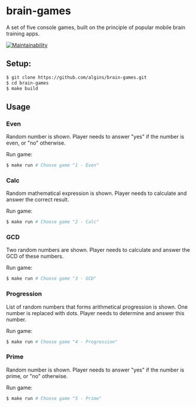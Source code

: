 # brain-games
A set of five console games, built on the principle of popular mobile brain training apps.

[![Maintainability](https://api.codeclimate.com/v1/badges/d9b7567c91aee35a2aa9/maintainability)](https://codeclimate.com/github/algins/brain-games/maintainability)

## Setup:
```sh
$ git clone https://github.com/algins/brain-games.git
$ cd brain-games
$ make build
```

## Usage

### Even
Random number is shown. Player needs to answer "yes" if the number is even, or "no" otherwise.

Run game:
```sh
$ make run # Choose game "1 - Even"
```

### Calc
Random mathematical expression is shown. Player needs to calculate and answer the correct result.

Run game:
```sh
$ make run # Choose game "2 - Calc"
```

### GCD
Two random numbers are shown. Player needs to calculate and answer the GCD of these numbers.

Run game:
```sh
$ make run # Choose game "3 - GCD"
```

### Progression
List of random numbers that forms arithmetical progression is shown. One number is replaced with dots. Player needs to determine and answer this number.

Run game:
```sh
$ make run # Choose game "4 - Progression"
```

### Prime
Random number is shown. Player needs to answer "yes" if the number is prime, or "no" otherwise.

Run game:
```sh
$ make run # Choose game "5 - Prime"
```